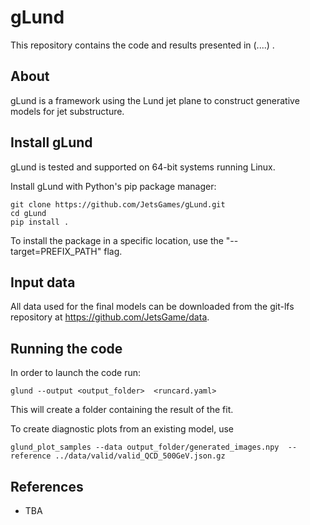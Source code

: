 gLund
======

This repository contains the code and results presented in (....) .

## About

gLund is a framework using the Lund jet plane to construct generative 
models for jet substructure.

## Install gLund

gLund is tested and supported on 64-bit systems running Linux.

Install gLund with Python's pip package manager:
```
git clone https://github.com/JetsGames/gLund.git
cd gLund
pip install .
```
To install the package in a specific location, use
the "--target=PREFIX_PATH" flag.

## Input data

All data used for the final models can be downloaded from the git-lfs repository
at https://github.com/JetsGame/data.

## Running the code

In order to launch the code run:
```
glund --output <output_folder>  <runcard.yaml>
```
This will create a folder containing the result of the fit.

To create diagnostic plots from an existing model, use
```
glund_plot_samples --data output_folder/generated_images.npy  --reference ../data/valid/valid_QCD_500GeV.json.gz
```

## References

* TBA
